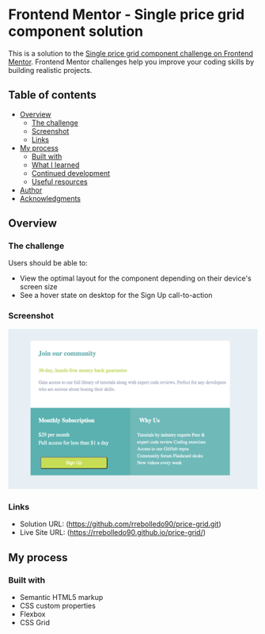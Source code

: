 # Frontend Mentor - Single price grid component solution

This is a solution to the [Single price grid component challenge on Frontend Mentor](https://www.frontendmentor.io/challenges/single-price-grid-component-5ce41129d0ff452fec5abbbc). Frontend Mentor challenges help you improve your coding skills by building realistic projects.

## Table of contents

- [Overview](#overview)
  - [The challenge](#the-challenge)
  - [Screenshot](#screenshot)
  - [Links](#links)
- [My process](#my-process)
  - [Built with](#built-with)
  - [What I learned](#what-i-learned)
  - [Continued development](#continued-development)
  - [Useful resources](#useful-resources)
- [Author](#author)
- [Acknowledgments](#acknowledgments)

## Overview

### The challenge

Users should be able to:

- View the optimal layout for the component depending on their device's screen size
- See a hover state on desktop for the Sign Up call-to-action

### Screenshot

![](images/Screen%20Shot%202023-04-25%20at%207.59.47%20PM.png)

### Links

- Solution URL: (https://github.com/rrebolledo90/price-grid.git)
- Live Site URL: (https://rrebolledo90.github.io/price-grid/)

## My process

### Built with

- Semantic HTML5 markup
- CSS custom properties
- Flexbox
- CSS Grid
